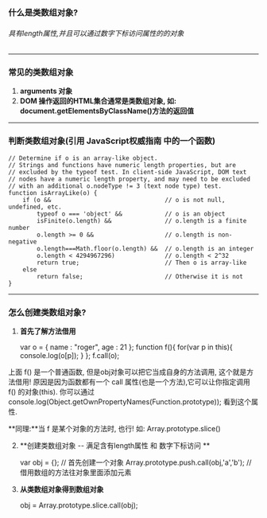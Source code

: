 ### 什么是类数组对象?

###### 具有length属性,并且可以通过数字下标访问属性的的对象

<hr>

### 常见的类数组对象
 
1. **arguments 对象**
2. **DOM 操作返回的HTML集合通常是类数组对象, 如: document.getElementsByClassName()方法的返回值**

<hr>

### 判断类数组对象(引用 JavaScript权威指南 中的一个函数)

	// Determine if o is an array-like object.
	// Strings and functions have numeric length properties, but are 
	// excluded by the typeof test. In client-side JavaScript, DOM text
	// nodes have a numeric length property, and may need to be excluded 
	// with an additional o.nodeType != 3 (text node type) test.  
	function isArrayLike(o) {
	    if (o &&                                // o is not null, undefined, etc.
	        typeof o === 'object' &&            // o is an object
	        isFinite(o.length) &&               // o.length is a finite number
	        o.length >= 0 &&                    // o.length is non-negative
	        o.length===Math.floor(o.length) &&  // o.length is an integer
	        o.length < 4294967296)              // o.length < 2^32
	        return true;                        // Then o is array-like
	    else
	        return false;                       // Otherwise it is not
	}
	
<hr>

### 怎么创建类数组对象?

1. **首先了解方法借用**
    
    var o = {
		name : "roger",
		age : 21
    };
	function f(){
	    for(var p in this){
	        console.log(o[p]);
	    }
	};
	f.call(o);

上面 f() 是一个普通函数, 但是obj对象可以把它当成自身的方法调用, 这个就是方法借用! 原因是因为函数都有一个 call 属性(也是一个方法),它可以让你指定调用 f() 的对象(this). 你可以通过 console.log(Object.getOwnPropertyNames(Function.prototype)); 看到这个属性.

**同理:**当 f 是某个对象的方法时, 也行! 如: Array.prototype.slice()
        
2. **创建类数组对象 -- 满足含有length属性 和 数字下标访问 **
	
    var obj = {}; // 首先创建一个对象
    Array.prototype.push.call(obj,'a','b'); // 借用数组的方法往对象里面添加元素

        
3. **从类数组对象得到数组对象**

    obj = Array.prototype.slice.call(obj);
        

    
